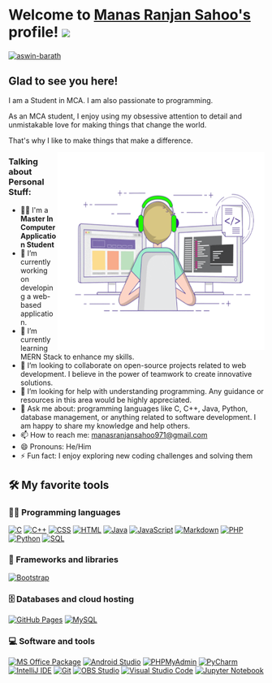 
<!--
**ManasRanjanSahoo11/ManasRanjanSahoo11** is a ✨ _special_ ✨ repository because its `README.md` (this file) appears on your GitHub profile.

Here are some ideas to get you started:

- 🔭 I’m currently working on ...
- 🌱 I’m currently learning ...
- 👯 I’m looking to collaborate on ...
- 🤔 I’m looking for help with ...
- 💬 Ask me about ...
- 📫 How to reach me: ...
- 😄 Pronouns: ...
- ⚡ Fun fact: ...
-->

# Welcome to [Manas Ranjan Sahoo's](https://github.com/ManasRanjanSahoo11/) profile! <a href="https://www.aswinbarath.me/"><img src="https://media.giphy.com/media/hvRJCLFzcasrR4ia7z/giphy.gif" width="25px"></a>

<a href="https://www.linkedin.com/in/manas-ranjan-sahoo13/" target="_blank"><img align="center" src="https://raw.githubusercontent.com/rahuldkjain/github-profile-readme-generator/master/src/images/icons/Social/linked-in-alt.svg" alt="aswin-barath" height="30" width="40" /></a>
&nbsp;

<!--
<a href="link" target="_blank"><img align="center" src="https://raw.githubusercontent.com/rahuldkjain/github-profile-readme-generator/master/src/images/icons/Social/twitter.svg" alt="AswinBarath2" height="30" width="40" /></a>
&nbsp;
-->



## Glad to see you here! &nbsp;

I am a Student in MCA. I am also passionate to programming.

As an MCA student, I enjoy using my obsessive attention to detail and unmistakable love for making things that change the world.

That's why I like to make things that make a difference.

<img align="right" alt="GIF" src="https://raw.githubusercontent.com/AswinBarath/AswinBarath/master/coding.gif" width="408" height="390" />


### Talking about Personal Stuff:

- 👨‍🎓 I'm a **Master In Computer Application Student**
- 🔭 I’m currently working on developing a web-based application.
- 🌱 I’m currently learning MERN Stack to enhance my skills.
- 👯 I’m looking to collaborate on open-source projects related to web development. I believe in the power of teamwork to create innovative solutions.
- 🤔 I’m looking for help with understanding programming. Any guidance or resources in this area would be highly appreciated.
- 💬 Ask me about: programming languages like C, C++, Java, Python, database management, or anything related to software development. I am happy to share my knowledge and help others.
- 📫 How to reach me: manasranjansahoo971@gmail.com
- 😄 Pronouns: He/Him
- ⚡ Fun fact: I enjoy exploring new coding challenges and solving them

## 🛠️ My favorite tools

### 👨‍💻 Programming languages

<p>
    <a href="#"><img alt="C" src="https://custom-icon-badges.herokuapp.com/badge/C-03599C.svg?logo=c-in-hexagon&logoColor=white"></a>
    <a href="#"><img alt="C++" src="https://custom-icon-badges.herokuapp.com/badge/C++-9C033A.svg?logo=cpp2&logoColor=white"></a>
    <a href="#"><img alt="CSS" src="https://img.shields.io/badge/CSS-1572B6.svg?logo=css3&logoColor=white"></a>
    <a href="#"><img alt="HTML" src="https://img.shields.io/badge/HTML-E34F26.svg?logo=html5&logoColor=white"></a>
    <a href="#"><img alt="Java" src="https://img.shields.io/badge/Java-007396.svg?logo=java&logoColor=white"></a>
    <a href="#"><img alt="JavaScript" src="https://img.shields.io/badge/JavaScript-F7DF1E.svg?logo=javascript&logoColor=black"></a>
    <a href="#"><img alt="Markdown" src="https://img.shields.io/badge/Markdown-000000.svg?logo=markdown&logoColor=white"></a>
    <a href="#"><img alt="PHP" src="https://img.shields.io/badge/PHP-777BB4.svg?logo=php&logoColor=white"></a>
    <a href="#"><img alt="Python" src="https://img.shields.io/badge/Python-14354C.svg?logo=python&logoColor=white"></a>
    <a href="#"><img alt="SQL" src="https://custom-icon-badges.herokuapp.com/badge/SQL-025E8C.svg?logo=database&logoColor=white"></a>
</p>

### 🧰 Frameworks and libraries

<p>
    <a href="#"><img alt="Bootstrap" src="https://img.shields.io/badge/Bootstrap-7952B3.svg?logo=bootstrap&logoColor=white"></a>
</p>

### 🗄️ Databases and cloud hosting

<p>
    <a href="#"><img alt="GitHub Pages" src="https://img.shields.io/badge/GitHub%20Pages-327FC7.svg?logo=github&logoColor=white"></a>
    <a href="#"><img alt="MySQL" src="https://img.shields.io/badge/MySQL-00f.svg?logo=mysql&logoColor=white"></a>
</p>

### 💻 Software and tools

<p>
    <a href="#"><img alt="MS Office Package" src="https://img.shields.io/badge/MS%20Office%20Package-<COLOR>.svg?logo=microsoft-office&logoColor=white"></a>
    <a href="#"><img alt="Android Studio" src="https://img.shields.io/badge/Android%20Studio-3DDC84.svg?logo=android-studio&logoColor=white"></a>
    <a href="#"><img alt="PHPMyAdmin" src="https://img.shields.io/badge/PHPMyAdmin-8A9296.svg?logo=php&logoColor=white"></a>
    <a href="#"><img alt="PyCharm" src="https://img.shields.io/badge/PyCharm-4E8BF5.svg?logo=pycharm&logoColor=white"></a>
    <a href="#"> <img alt="IntelliJ IDE" src="https://img.shields.io/badge/IntelliJ%20IDE-E37100.svg?logo=intellij-idea&logoColor=white"></a>
    <a href="#"><img alt="Git" src="https://img.shields.io/badge/Git-F05033.svg?logo=git&logoColor=white"></a>
    <a href="#"><img alt="OBS Studio" src="https://img.shields.io/badge/-OBS%20Studio-302E31?logo=obs-studio&logoColor=white"></a>
    <a href="#"><img alt="Visual Studio Code" src="https://img.shields.io/badge/Visual%20Studio%20Code-0078d7.svg?logo=visual-studio-code&logoColor=white"></a>
    <a href="#"><img alt="Jupyter Notebook" src="https://img.shields.io/badge/Jupyter%20Notebook-F37626.svg?logo=jupyter&logoColor=white"></a>
</p>




